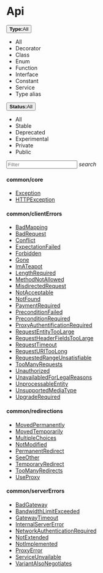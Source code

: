 # Api

<div class="plugin-api-search"><div class="plugin-api-search-nav">
    <aio-select class="aio-type" label="Type:">        <div class="form-select-menu">        <button class="form-select-button">          <strong>Type:</strong><span class="symbol all"></span><span class="symbol-text">All</span>        </button>        <ul class="form-select-dropdown">          <li role="button" tabindex="0" class="selected" data-type="">            <span class="symbol all"></span>All          </li>                  <li role="button" tabindex="0" data-value="decorator" data-label="Decorator">            <span class="symbol decorator"></span>Decorator        </li>        <li role="button" tabindex="0" data-value="class" data-label="Class">            <span class="symbol class"></span>Class        </li>        <li role="button" tabindex="0" data-value="enum" data-label="Enum">            <span class="symbol enum"></span>Enum        </li>        <li role="button" tabindex="0" data-value="function" data-label="Function">            <span class="symbol function"></span>Function        </li>        <li role="button" tabindex="0" data-value="interface" data-label="Interface">            <span class="symbol interface"></span>Interface        </li>        <li role="button" tabindex="0" data-value="const" data-label="Constant">            <span class="symbol const"></span>Constant        </li>        <li role="button" tabindex="0" data-value="service" data-label="Service">            <span class="symbol service"></span>Service        </li>        <li role="button" tabindex="0" data-value="type" data-label="Type alias">            <span class="symbol type"></span>Type alias        </li>        </ul>        </div>    </aio-select>        <aio-select class="aio-status" label="Status:">        <div class="form-select-menu">        <button class="form-select-button">          <strong>Status:</strong><span class="symbol all"></span><span class="symbol-text">All</span>        </button>        <ul class="form-select-dropdown">          <li role="button" tabindex="0" class="selected" data-type="">            <span class="symbol all"></span>All          </li>                  <li role="button" tabindex="0" data-value="stable" data-label="Stable">            <span class="symbol stable"></span>Stable        </li>        <li role="button" tabindex="0" data-value="deprecated" data-label="Deprecated">            <span class="symbol deprecated"></span>Deprecated        </li>        <li role="button" tabindex="0" data-value="experimental" data-label="Experimental">            <span class="symbol experimental"></span>Experimental        </li>        <li role="button" tabindex="0" data-value="private" data-label="Private">            <span class="symbol private"></span>Private        </li>        <li role="button" tabindex="0" data-value="public" data-label="Public">            <span class="symbol public"></span>Public        </li>        </ul>        </div>    </aio-select>        <div class="form-search api-search">        <input placeholder="Filter">        <i class="material-icons">search</i>    </div>    
</div>


#### common/core


<ul class="api-list"><li class="api-item" data-symbol="common/core;Exception;class;C;false;false;false;false"><a href="#/api/common/core/exception" class="symbol-container deprecated symbol-type-class symbol-name-commoncore-Exception" title="Exception">            <span class="symbol class"></span>            Exception        </a></li>
<li class="api-item" data-symbol="common/core;HTTPException;class;C;false;false;false;false"><a href="#/api/common/core/httpexception" class="symbol-container deprecated symbol-type-class symbol-name-commoncore-HTTPException" title="HTTPException">            <span class="symbol class"></span>            HTTPException        </a></li></ul>

#### common/clientErrors


<ul class="api-list"><li class="api-item" data-symbol="common/clientErrors;BadMapping;class;C;false;false;false;false"><a href="#/api/common/clientErrors/badmapping" class="symbol-container deprecated symbol-type-class symbol-name-commonclientErrors-BadMapping" title="BadMapping">            <span class="symbol class"></span>            BadMapping        </a></li>
<li class="api-item" data-symbol="common/clientErrors;BadRequest;class;C;false;false;false;false"><a href="#/api/common/clientErrors/badrequest" class="symbol-container deprecated symbol-type-class symbol-name-commonclientErrors-BadRequest" title="BadRequest">            <span class="symbol class"></span>            BadRequest        </a></li>
<li class="api-item" data-symbol="common/clientErrors;Conflict;class;C;false;false;false;false"><a href="#/api/common/clientErrors/conflict" class="symbol-container deprecated symbol-type-class symbol-name-commonclientErrors-Conflict" title="Conflict">            <span class="symbol class"></span>            Conflict        </a></li>
<li class="api-item" data-symbol="common/clientErrors;ExpectationFailed;class;C;false;false;false;false"><a href="#/api/common/clientErrors/expectationfailed" class="symbol-container deprecated symbol-type-class symbol-name-commonclientErrors-ExpectationFailed" title="ExpectationFailed">            <span class="symbol class"></span>            ExpectationFailed        </a></li>
<li class="api-item" data-symbol="common/clientErrors;Forbidden;class;C;false;false;false;false"><a href="#/api/common/clientErrors/forbidden" class="symbol-container deprecated symbol-type-class symbol-name-commonclientErrors-Forbidden" title="Forbidden">            <span class="symbol class"></span>            Forbidden        </a></li>
<li class="api-item" data-symbol="common/clientErrors;Gone;class;C;false;false;false;false"><a href="#/api/common/clientErrors/gone" class="symbol-container deprecated symbol-type-class symbol-name-commonclientErrors-Gone" title="Gone">            <span class="symbol class"></span>            Gone        </a></li>
<li class="api-item" data-symbol="common/clientErrors;ImATeapot;class;C;false;false;false;false"><a href="#/api/common/clientErrors/imateapot" class="symbol-container deprecated symbol-type-class symbol-name-commonclientErrors-ImATeapot" title="ImATeapot">            <span class="symbol class"></span>            ImATeapot        </a></li>
<li class="api-item" data-symbol="common/clientErrors;LengthRequired;class;C;false;false;false;false"><a href="#/api/common/clientErrors/lengthrequired" class="symbol-container deprecated symbol-type-class symbol-name-commonclientErrors-LengthRequired" title="LengthRequired">            <span class="symbol class"></span>            LengthRequired        </a></li>
<li class="api-item" data-symbol="common/clientErrors;MethodNotAllowed;class;C;false;false;false;false"><a href="#/api/common/clientErrors/methodnotallowed" class="symbol-container deprecated symbol-type-class symbol-name-commonclientErrors-MethodNotAllowed" title="MethodNotAllowed">            <span class="symbol class"></span>            MethodNotAllowed        </a></li>
<li class="api-item" data-symbol="common/clientErrors;MisdirectedRequest;class;C;false;false;false;false"><a href="#/api/common/clientErrors/misdirectedrequest" class="symbol-container deprecated symbol-type-class symbol-name-commonclientErrors-MisdirectedRequest" title="MisdirectedRequest">            <span class="symbol class"></span>            MisdirectedRequest        </a></li>
<li class="api-item" data-symbol="common/clientErrors;NotAcceptable;class;C;false;false;false;false"><a href="#/api/common/clientErrors/notacceptable" class="symbol-container deprecated symbol-type-class symbol-name-commonclientErrors-NotAcceptable" title="NotAcceptable">            <span class="symbol class"></span>            NotAcceptable        </a></li>
<li class="api-item" data-symbol="common/clientErrors;NotFound;class;C;false;false;false;false"><a href="#/api/common/clientErrors/notfound" class="symbol-container deprecated symbol-type-class symbol-name-commonclientErrors-NotFound" title="NotFound">            <span class="symbol class"></span>            NotFound        </a></li>
<li class="api-item" data-symbol="common/clientErrors;PaymentRequired;class;C;false;false;false;false"><a href="#/api/common/clientErrors/paymentrequired" class="symbol-container deprecated symbol-type-class symbol-name-commonclientErrors-PaymentRequired" title="PaymentRequired">            <span class="symbol class"></span>            PaymentRequired        </a></li>
<li class="api-item" data-symbol="common/clientErrors;PreconditionFailed;class;C;false;false;false;false"><a href="#/api/common/clientErrors/preconditionfailed" class="symbol-container deprecated symbol-type-class symbol-name-commonclientErrors-PreconditionFailed" title="PreconditionFailed">            <span class="symbol class"></span>            PreconditionFailed        </a></li>
<li class="api-item" data-symbol="common/clientErrors;PreconditionRequired;class;C;false;false;false;false"><a href="#/api/common/clientErrors/preconditionrequired" class="symbol-container deprecated symbol-type-class symbol-name-commonclientErrors-PreconditionRequired" title="PreconditionRequired">            <span class="symbol class"></span>            PreconditionRequired        </a></li>
<li class="api-item" data-symbol="common/clientErrors;ProxyAuthentificationRequired;class;C;false;false;false;false"><a href="#/api/common/clientErrors/proxyauthentificationrequired" class="symbol-container deprecated symbol-type-class symbol-name-commonclientErrors-ProxyAuthentificationRequired" title="ProxyAuthentificationRequired">            <span class="symbol class"></span>            ProxyAuthentificationRequired        </a></li>
<li class="api-item" data-symbol="common/clientErrors;RequestEntityTooLarge;class;C;false;false;false;false"><a href="#/api/common/clientErrors/requestentitytoolarge" class="symbol-container deprecated symbol-type-class symbol-name-commonclientErrors-RequestEntityTooLarge" title="RequestEntityTooLarge">            <span class="symbol class"></span>            RequestEntityTooLarge        </a></li>
<li class="api-item" data-symbol="common/clientErrors;RequestHeaderFieldsTooLarge;class;C;false;false;false;false"><a href="#/api/common/clientErrors/requestheaderfieldstoolarge" class="symbol-container deprecated symbol-type-class symbol-name-commonclientErrors-RequestHeaderFieldsTooLarge" title="RequestHeaderFieldsTooLarge">            <span class="symbol class"></span>            RequestHeaderFieldsTooLarge        </a></li>
<li class="api-item" data-symbol="common/clientErrors;RequestTimeout;class;C;false;false;false;false"><a href="#/api/common/clientErrors/requesttimeout" class="symbol-container deprecated symbol-type-class symbol-name-commonclientErrors-RequestTimeout" title="RequestTimeout">            <span class="symbol class"></span>            RequestTimeout        </a></li>
<li class="api-item" data-symbol="common/clientErrors;RequestURITooLong;class;C;false;false;false;false"><a href="#/api/common/clientErrors/requesturitoolong" class="symbol-container deprecated symbol-type-class symbol-name-commonclientErrors-RequestURITooLong" title="RequestURITooLong">            <span class="symbol class"></span>            RequestURITooLong        </a></li>
<li class="api-item" data-symbol="common/clientErrors;RequestedRangeUnsatisfiable;class;C;false;false;false;false"><a href="#/api/common/clientErrors/requestedrangeunsatisfiable" class="symbol-container deprecated symbol-type-class symbol-name-commonclientErrors-RequestedRangeUnsatisfiable" title="RequestedRangeUnsatisfiable">            <span class="symbol class"></span>            RequestedRangeUnsatisfiable        </a></li>
<li class="api-item" data-symbol="common/clientErrors;TooManyRequests;class;C;false;false;false;false"><a href="#/api/common/clientErrors/toomanyrequests" class="symbol-container deprecated symbol-type-class symbol-name-commonclientErrors-TooManyRequests" title="TooManyRequests">            <span class="symbol class"></span>            TooManyRequests        </a></li>
<li class="api-item" data-symbol="common/clientErrors;Unauthorized;class;C;false;false;false;false"><a href="#/api/common/clientErrors/unauthorized" class="symbol-container deprecated symbol-type-class symbol-name-commonclientErrors-Unauthorized" title="Unauthorized">            <span class="symbol class"></span>            Unauthorized        </a></li>
<li class="api-item" data-symbol="common/clientErrors;UnavailabledForLegalReasons;class;C;false;false;false;false"><a href="#/api/common/clientErrors/unavailabledforlegalreasons" class="symbol-container deprecated symbol-type-class symbol-name-commonclientErrors-UnavailabledForLegalReasons" title="UnavailabledForLegalReasons">            <span class="symbol class"></span>            UnavailabledForLegalReasons        </a></li>
<li class="api-item" data-symbol="common/clientErrors;UnprocessableEntity;class;C;false;false;false;false"><a href="#/api/common/clientErrors/unprocessableentity" class="symbol-container deprecated symbol-type-class symbol-name-commonclientErrors-UnprocessableEntity" title="UnprocessableEntity">            <span class="symbol class"></span>            UnprocessableEntity        </a></li>
<li class="api-item" data-symbol="common/clientErrors;UnsupportedMediaType;class;C;false;false;false;false"><a href="#/api/common/clientErrors/unsupportedmediatype" class="symbol-container deprecated symbol-type-class symbol-name-commonclientErrors-UnsupportedMediaType" title="UnsupportedMediaType">            <span class="symbol class"></span>            UnsupportedMediaType        </a></li>
<li class="api-item" data-symbol="common/clientErrors;UpgradeRequired;class;C;false;false;false;false"><a href="#/api/common/clientErrors/upgraderequired" class="symbol-container deprecated symbol-type-class symbol-name-commonclientErrors-UpgradeRequired" title="UpgradeRequired">            <span class="symbol class"></span>            UpgradeRequired        </a></li></ul>

#### common/redirections


<ul class="api-list"><li class="api-item" data-symbol="common/redirections;MovedPermanently;class;C;false;false;false;false"><a href="#/api/common/redirections/movedpermanently" class="symbol-container deprecated symbol-type-class symbol-name-commonredirections-MovedPermanently" title="MovedPermanently">            <span class="symbol class"></span>            MovedPermanently        </a></li>
<li class="api-item" data-symbol="common/redirections;MovedTemporarily;class;C;false;false;false;false"><a href="#/api/common/redirections/movedtemporarily" class="symbol-container deprecated symbol-type-class symbol-name-commonredirections-MovedTemporarily" title="MovedTemporarily">            <span class="symbol class"></span>            MovedTemporarily        </a></li>
<li class="api-item" data-symbol="common/redirections;MultipleChoices;class;C;false;false;false;false"><a href="#/api/common/redirections/multiplechoices" class="symbol-container deprecated symbol-type-class symbol-name-commonredirections-MultipleChoices" title="MultipleChoices">            <span class="symbol class"></span>            MultipleChoices        </a></li>
<li class="api-item" data-symbol="common/redirections;NotModified;class;C;false;false;false;false"><a href="#/api/common/redirections/notmodified" class="symbol-container deprecated symbol-type-class symbol-name-commonredirections-NotModified" title="NotModified">            <span class="symbol class"></span>            NotModified        </a></li>
<li class="api-item" data-symbol="common/redirections;PermanentRedirect;class;C;false;false;false;false"><a href="#/api/common/redirections/permanentredirect" class="symbol-container deprecated symbol-type-class symbol-name-commonredirections-PermanentRedirect" title="PermanentRedirect">            <span class="symbol class"></span>            PermanentRedirect        </a></li>
<li class="api-item" data-symbol="common/redirections;SeeOther;class;C;false;false;false;false"><a href="#/api/common/redirections/seeother" class="symbol-container deprecated symbol-type-class symbol-name-commonredirections-SeeOther" title="SeeOther">            <span class="symbol class"></span>            SeeOther        </a></li>
<li class="api-item" data-symbol="common/redirections;TemporaryRedirect;class;C;false;false;false;false"><a href="#/api/common/redirections/temporaryredirect" class="symbol-container deprecated symbol-type-class symbol-name-commonredirections-TemporaryRedirect" title="TemporaryRedirect">            <span class="symbol class"></span>            TemporaryRedirect        </a></li>
<li class="api-item" data-symbol="common/redirections;TooManyRedirects;class;C;false;false;false;false"><a href="#/api/common/redirections/toomanyredirects" class="symbol-container deprecated symbol-type-class symbol-name-commonredirections-TooManyRedirects" title="TooManyRedirects">            <span class="symbol class"></span>            TooManyRedirects        </a></li>
<li class="api-item" data-symbol="common/redirections;UseProxy;class;C;false;false;false;false"><a href="#/api/common/redirections/useproxy" class="symbol-container deprecated symbol-type-class symbol-name-commonredirections-UseProxy" title="UseProxy">            <span class="symbol class"></span>            UseProxy        </a></li></ul>

#### common/serverErrors


<ul class="api-list"><li class="api-item" data-symbol="common/serverErrors;BadGateway;class;C;false;false;false;false"><a href="#/api/common/serverErrors/badgateway" class="symbol-container deprecated symbol-type-class symbol-name-commonserverErrors-BadGateway" title="BadGateway">            <span class="symbol class"></span>            BadGateway        </a></li>
<li class="api-item" data-symbol="common/serverErrors;BandwidthLimitExceeded;class;C;false;false;false;false"><a href="#/api/common/serverErrors/bandwidthlimitexceeded" class="symbol-container deprecated symbol-type-class symbol-name-commonserverErrors-BandwidthLimitExceeded" title="BandwidthLimitExceeded">            <span class="symbol class"></span>            BandwidthLimitExceeded        </a></li>
<li class="api-item" data-symbol="common/serverErrors;GatewayTimeout;class;C;false;false;false;false"><a href="#/api/common/serverErrors/gatewaytimeout" class="symbol-container deprecated symbol-type-class symbol-name-commonserverErrors-GatewayTimeout" title="GatewayTimeout">            <span class="symbol class"></span>            GatewayTimeout        </a></li>
<li class="api-item" data-symbol="common/serverErrors;InternalServerError;class;C;false;false;false;false"><a href="#/api/common/serverErrors/internalservererror" class="symbol-container deprecated symbol-type-class symbol-name-commonserverErrors-InternalServerError" title="InternalServerError">            <span class="symbol class"></span>            InternalServerError        </a></li>
<li class="api-item" data-symbol="common/serverErrors;NetworkAuthenticationRequired;class;C;false;false;false;false"><a href="#/api/common/serverErrors/networkauthenticationrequired" class="symbol-container deprecated symbol-type-class symbol-name-commonserverErrors-NetworkAuthenticationRequired" title="NetworkAuthenticationRequired">            <span class="symbol class"></span>            NetworkAuthenticationRequired        </a></li>
<li class="api-item" data-symbol="common/serverErrors;NotExtended;class;C;false;false;false;false"><a href="#/api/common/serverErrors/notextended" class="symbol-container deprecated symbol-type-class symbol-name-commonserverErrors-NotExtended" title="NotExtended">            <span class="symbol class"></span>            NotExtended        </a></li>
<li class="api-item" data-symbol="common/serverErrors;NotImplemented;class;C;false;false;false;false"><a href="#/api/common/serverErrors/notimplemented" class="symbol-container deprecated symbol-type-class symbol-name-commonserverErrors-NotImplemented" title="NotImplemented">            <span class="symbol class"></span>            NotImplemented        </a></li>
<li class="api-item" data-symbol="common/serverErrors;ProxyError;class;C;false;false;false;false"><a href="#/api/common/serverErrors/proxyerror" class="symbol-container deprecated symbol-type-class symbol-name-commonserverErrors-ProxyError" title="ProxyError">            <span class="symbol class"></span>            ProxyError        </a></li>
<li class="api-item" data-symbol="common/serverErrors;ServiceUnvailable;class;C;false;false;false;false"><a href="#/api/common/serverErrors/serviceunvailable" class="symbol-container deprecated symbol-type-class symbol-name-commonserverErrors-ServiceUnvailable" title="ServiceUnvailable">            <span class="symbol class"></span>            ServiceUnvailable        </a></li>
<li class="api-item" data-symbol="common/serverErrors;VariantAlsoNegotiates;class;C;false;false;false;false"><a href="#/api/common/serverErrors/variantalsonegotiates" class="symbol-container deprecated symbol-type-class symbol-name-commonserverErrors-VariantAlsoNegotiates" title="VariantAlsoNegotiates">            <span class="symbol class"></span>            VariantAlsoNegotiates        </a></li></ul>
</div>

